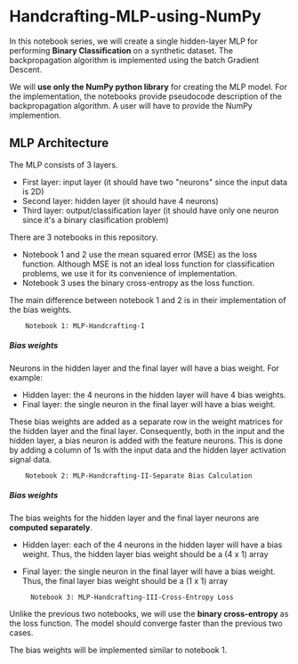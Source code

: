 # Handcrafting-MLP-using-NumPy



In this notebook series, we will create a single hidden-layer MLP for performing **Binary Classification** on a synthetic dataset. The backpropagation algorithm is implemented using the batch Gradient Descent. 

We will **use only the NumPy python library** for creating the MLP model. For the implementation, the notebooks provide pseudocode description of the backpropagation algorithm. A user will have to provide the NumPy implemention.


## MLP Architecture

The MLP consists of 3 layers.
- First layer: input layer (it should have two "neurons" since the input data is 2D)
- Second layer: hidden layer (it should have 4 neurons)
- Third layer: output/classification layer (it should have only one neuron since it's a binary clasification problem)


There are 3 notebooks in this repository.
- Notebook 1 and 2 use the mean squared error (MSE) as the loss function. Although MSE is not an ideal loss function for classification problems, we use it for its convenience of implementation. 
- Notebook 3 uses the binary cross-entropy as the loss function.

The main difference between notebook 1 and 2 is in their implementation of the bias weights.


        Notebook 1: MLP-Handcrafting-I


##### Bias weights
Neurons in the hidden layer and the final layer will have a bias weight. For example:
- Hidden layer: the 4 neurons in the hidden layer will have 4 bias weights. 
- Final layer: the single neuron in the final layer will have a bias weight. 

These bias weights are added as a separate row in the weight matrices for the hidden layer and the final layer. Consequently, both in the input and the hidden layer, a bias neuron is added with the feature neurons. This is done by adding a column of 1s with the input data and the hidden layer activation signal data.



        Notebook 2: MLP-Handcrafting-II-Separate Bias Calculation


##### Bias weights
The bias weights for the hidden layer and the final layer neurons are **computed separately**.
- Hidden layer: each of the 4 neurons in the hidden layer will have a bias weight. Thus, the hidden layer bias weight should be a (4 x 1) array
- Final layer: the single neuron in the final layer will have a bias weight. Thus, the final layer bias weight should be a (1 x 1) array



        Notebook 3: MLP-Handcrafting-III-Cross-Entropy Loss
   
Unlike the previous two notebooks, we will use the **binary cross-entropy** as the loss function. The model should converge faster than the previous two cases.

The bias weights will be implemented similar to notebook 1.


